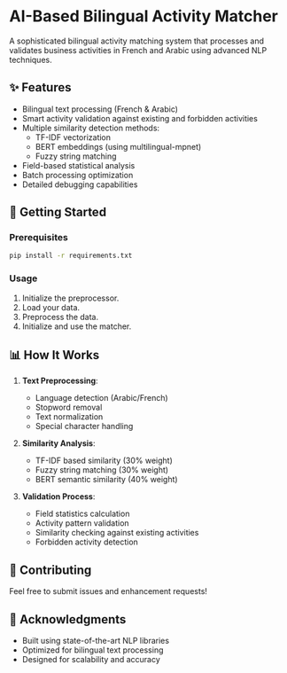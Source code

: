 # AI-Based Bilingual Activity Matcher

A sophisticated bilingual activity matching system that processes and validates business activities in French and Arabic using advanced NLP techniques.

## ✨ Features

- Bilingual text processing (French & Arabic)
- Smart activity validation against existing and forbidden activities
- Multiple similarity detection methods:
  - TF-IDF vectorization
  - BERT embeddings (using multilingual-mpnet)
  - Fuzzy string matching
- Field-based statistical analysis
- Batch processing optimization
- Detailed debugging capabilities

## 🚀 Getting Started

### Prerequisites

```bash
pip install -r requirements.txt
```

### Usage

1. Initialize the preprocessor.
2. Load your data.
3. Preprocess the data.
4. Initialize and use the matcher.

## 📊 How It Works

1. **Text Preprocessing**:

   - Language detection (Arabic/French)
   - Stopword removal
   - Text normalization
   - Special character handling

2. **Similarity Analysis**:

   - TF-IDF based similarity (30% weight)
   - Fuzzy string matching (30% weight)
   - BERT semantic similarity (40% weight)

3. **Validation Process**:
   - Field statistics calculation
   - Activity pattern validation
   - Similarity checking against existing activities
   - Forbidden activity detection

## 🤝 Contributing

Feel free to submit issues and enhancement requests!

## 🙏 Acknowledgments

- Built using state-of-the-art NLP libraries
- Optimized for bilingual text processing
- Designed for scalability and accuracy
